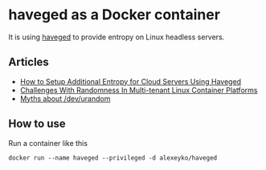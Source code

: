# haveged as a Docker container

It is using [haveged](http://www.issihosts.com/haveged/) to provide entropy on Linux headless servers.

## Articles

- [How to Setup Additional Entropy for Cloud Servers Using Haveged](https://www.digitalocean.com/community/tutorials/how-to-setup-additional-entropy-for-cloud-servers-using-haveged)
- [Challenges With Randomness In Multi-tenant Linux Container Platforms](https://blog.pivotal.io/pivotal-cloud-foundry/features/challenges-with-randomness-in-multi-tenant-linux-container-platforms)
- [Myths about /dev/urandom](http://www.2uo.de/myths-about-urandom/)

## How to use

Run a container like this

```
docker run --name haveged --privileged -d alexeyko/haveged
```

